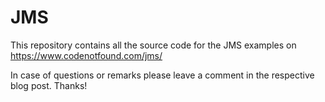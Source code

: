 # JMS

This repository contains all the source code for the JMS examples on https://www.codenotfound.com/jms/

In case of questions or remarks please leave a comment in the respective blog post. Thanks!
